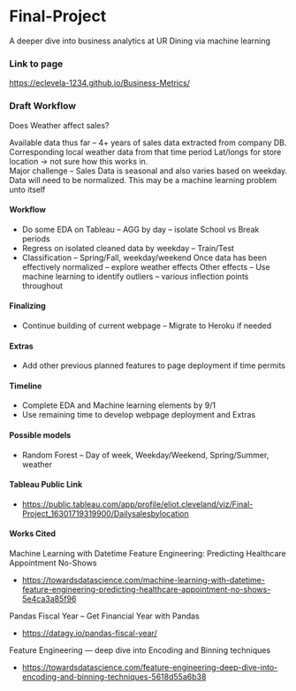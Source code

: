 # Final-Project
A deeper dive into business analytics at UR Dining via machine learning

### Link to page
https://eclevela-1234.github.io/Business-Metrics/

### Draft Workflow
Does Weather affect sales?

Available data thus far – 
4+ years of sales data extracted from company DB.
Corresponding local weather data from that time period
Lat/longs for store location -> not sure how this works in.  
Major challenge – Sales Data is seasonal and also varies based on weekday. Data will need to be normalized. This may be a machine learning problem unto itself 
#### Workflow
-	Do some EDA on Tableau – AGG by day – isolate School vs Break periods
-	Regress on isolated cleaned data by weekday – Train/Test
-	Classification – Spring/Fall, weekday/weekend
Once data has been effectively normalized – explore weather effects 
Other effects – Use machine learning to identify outliers – various inflection points throughout
#### Finalizing
-	Continue building of current webpage – Migrate to Heroku if needed
#### Extras
-	Add other previous planned features to page deployment if time permits 
#### Timeline
-	Complete EDA and Machine learning elements by 9/1
-	Use remaining time to develop webpage deployment and Extras
#### Possible models
-	Random Forest – Day of week, Weekday/Weekend, Spring/Summer, weather
#### Tableau Public Link
- https://public.tableau.com/app/profile/eliot.cleveland/viz/Final-Project_16301719319900/Dailysalesbylocation

#### Works Cited
Machine Learning with Datetime Feature Engineering: Predicting Healthcare Appointment No-Shows
- https://towardsdatascience.com/machine-learning-with-datetime-feature-engineering-predicting-healthcare-appointment-no-shows-5e4ca3a85f96 

Pandas Fiscal Year – Get Financial Year with Pandas
- https://datagy.io/pandas-fiscal-year/

Feature Engineering — deep dive into Encoding and Binning techniques
- https://towardsdatascience.com/feature-engineering-deep-dive-into-encoding-and-binning-techniques-5618d55a6b38
